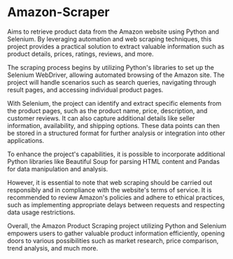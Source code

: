 # Amazon-Scraper

Aims to retrieve product data from the Amazon website using Python and Selenium. By leveraging automation and web scraping techniques, this project provides a practical solution to extract valuable information such as product details, prices, ratings, reviews, and more.

The scraping process begins by utilizing Python's libraries to set up the Selenium WebDriver, allowing automated browsing of the Amazon site. The project will handle scenarios such as search queries, navigating through result pages, and accessing individual product pages.

With Selenium, the project can identify and extract specific elements from the product pages, such as the product name, price, description, and customer reviews. It can also capture additional details like seller information, availability, and shipping options. These data points can then be stored in a structured format for further analysis or integration into other applications.

To enhance the project's capabilities, it is possible to incorporate additional Python libraries like Beautiful Soup for parsing HTML content and Pandas for data manipulation and analysis.

However, it is essential to note that web scraping should be carried out responsibly and in compliance with the website's terms of service. It is recommended to review Amazon's policies and adhere to ethical practices, such as implementing appropriate delays between requests and respecting data usage restrictions.

Overall, the Amazon Product Scraping project utilizing Python and Selenium empowers users to gather valuable product information efficiently, opening doors to various possibilities such as market research, price comparison, trend analysis, and much more.
